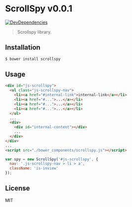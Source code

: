 # ScrollSpy v0.0.1

[![DevDependencies](http://img.shields.io/david/dev/makotot/scrollspy.svg?style=flat)](https://github.com/makotot/scrollspy)

> Scrollspy library.

## Installation

```sh
$ bower install scrollspy
```

## Usage

```html
<div id="js-scrollspy">
  <ul class="js-scrollspy-nav">
    <li><a href="#internal-link">internal-link</a></li>
    <li><a href="#...">...</a></li>
    <li><a href="#...">...</a></li>
    <li><a href="#...">...</a></li>
  </ul>
  ...
  <div>
    <div id="internal-content"></div>
    ...
  </div>
</div>
...
<script src="./bower_components/scrollspy.js"></script>
```

```js
var spy = new ScrollSpy('#js-scrollspy', {
  nav: '.js-scrollspy-nav > li > a',
  className: 'is-inview'
});
```


## License

MIT
